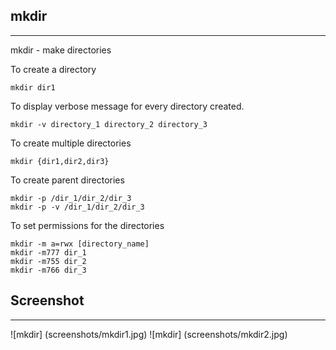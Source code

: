 ##  mkdir
************

mkdir - make directories

To create a directory

```
mkdir dir1
```
To display verbose message for every directory created.

```
mkdir -v directory_1 directory_2 directory_3
```

To create multiple directories

```
mkdir {dir1,dir2,dir3}
```

To create parent directories

```
mkdir -p /dir_1/dir_2/dir_3
mkdir -p -v /dir_1/dir_2/dir_3
```
To set permissions for the directories

```
mkdir -m a=rwx [directory_name]
mkdir -m777 dir_1
mkdir -m755 dir_2
mkdir -m766 dir_3
```

## Screenshot
******************

![mkdir] (screenshots/mkdir1.jpg)
![mkdir] (screenshots/mkdir2.jpg)
